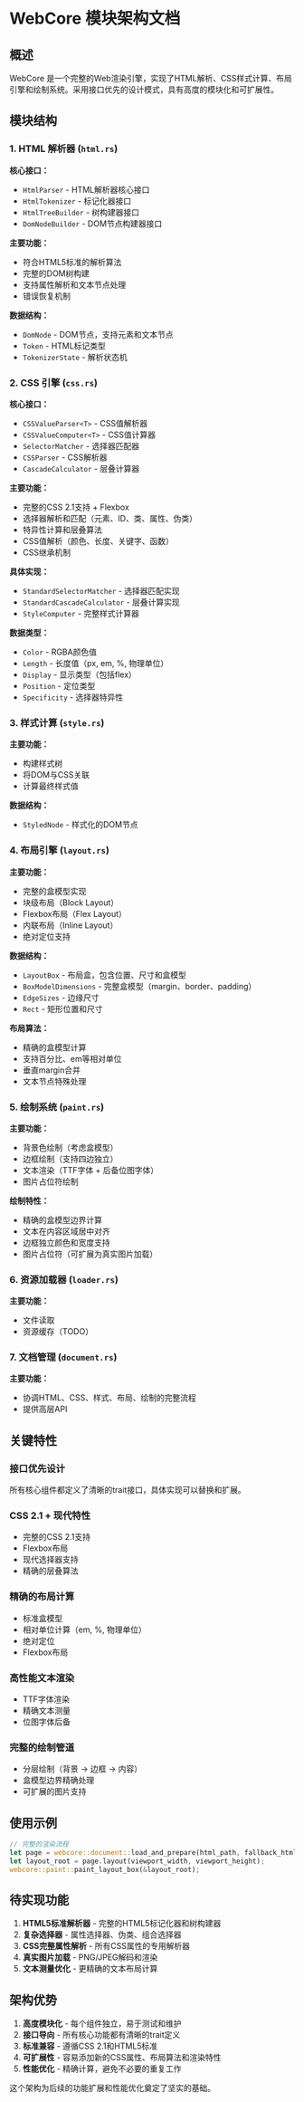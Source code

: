 # WebCore 模块架构文档

## 概述

WebCore 是一个完整的Web渲染引擎，实现了HTML解析、CSS样式计算、布局引擎和绘制系统。采用接口优先的设计模式，具有高度的模块化和可扩展性。

## 模块结构

### 1. HTML 解析器 (`html.rs`)

**核心接口：**
- `HtmlParser` - HTML解析器核心接口
- `HtmlTokenizer` - 标记化器接口
- `HtmlTreeBuilder` - 树构建器接口
- `DomNodeBuilder` - DOM节点构建器接口

**主要功能：**
- 符合HTML5标准的解析算法
- 完整的DOM树构建
- 支持属性解析和文本节点处理
- 错误恢复机制

**数据结构：**
- `DomNode` - DOM节点，支持元素和文本节点
- `Token` - HTML标记类型
- `TokenizerState` - 解析状态机

### 2. CSS 引擎 (`css.rs`)

**核心接口：**
- `CSSValueParser<T>` - CSS值解析器
- `CSSValueComputer<T>` - CSS值计算器
- `SelectorMatcher` - 选择器匹配器
- `CSSParser` - CSS解析器
- `CascadeCalculator` - 层叠计算器

**主要功能：**
- 完整的CSS 2.1支持 + Flexbox
- 选择器解析和匹配（元素、ID、类、属性、伪类）
- 特异性计算和层叠算法
- CSS值解析（颜色、长度、关键字、函数）
- CSS继承机制

**具体实现：**
- `StandardSelectorMatcher` - 选择器匹配实现
- `StandardCascadeCalculator` - 层叠计算实现
- `StyleComputer` - 完整样式计算器

**数据类型：**
- `Color` - RGBA颜色值
- `Length` - 长度值（px, em, %, 物理单位）
- `Display` - 显示类型（包括flex）
- `Position` - 定位类型
- `Specificity` - 选择器特异性

### 3. 样式计算 (`style.rs`)

**主要功能：**
- 构建样式树
- 将DOM与CSS关联
- 计算最终样式值

**数据结构：**
- `StyledNode` - 样式化的DOM节点

### 4. 布局引擎 (`layout.rs`)

**主要功能：**
- 完整的盒模型实现
- 块级布局（Block Layout）
- Flexbox布局（Flex Layout）
- 内联布局（Inline Layout）
- 绝对定位支持

**数据结构：**
- `LayoutBox` - 布局盒，包含位置、尺寸和盒模型
- `BoxModelDimensions` - 完整盒模型（margin、border、padding）
- `EdgeSizes` - 边缘尺寸
- `Rect` - 矩形位置和尺寸

**布局算法：**
- 精确的盒模型计算
- 支持百分比、em等相对单位
- 垂直margin合并
- 文本节点特殊处理

### 5. 绘制系统 (`paint.rs`)

**主要功能：**
- 背景色绘制（考虑盒模型）
- 边框绘制（支持四边独立）
- 文本渲染（TTF字体 + 后备位图字体）
- 图片占位符绘制

**绘制特性：**
- 精确的盒模型边界计算
- 文本在内容区域居中对齐
- 边框独立颜色和宽度支持
- 图片占位符（可扩展为真实图片加载）

### 6. 资源加载器 (`loader.rs`)

**主要功能：**
- 文件读取
- 资源缓存（TODO）

### 7. 文档管理 (`document.rs`)

**主要功能：**
- 协调HTML、CSS、样式、布局、绘制的完整流程
- 提供高层API

## 关键特性

### 接口优先设计
所有核心组件都定义了清晰的trait接口，具体实现可以替换和扩展。

### CSS 2.1 + 现代特性
- 完整的CSS 2.1支持
- Flexbox布局
- 现代选择器支持
- 精确的层叠算法

### 精确的布局计算
- 标准盒模型
- 相对单位计算（em, %, 物理单位）
- 绝对定位
- Flexbox布局

### 高性能文本渲染
- TTF字体渲染
- 精确文本测量
- 位图字体后备

### 完整的绘制管道
- 分层绘制（背景 -> 边框 -> 内容）
- 盒模型边界精确处理
- 可扩展的图片支持

## 使用示例

```rust
// 完整的渲染流程
let page = webcore::document::load_and_prepare(html_path, fallback_html);
let layout_root = page.layout(viewport_width, viewport_height);
webcore::paint::paint_layout_box(&layout_root);
```

## 待实现功能

1. **HTML5标准解析器** - 完整的HTML5标记化器和树构建器
2. **复杂选择器** - 属性选择器、伪类、组合选择器
3. **CSS完整属性解析** - 所有CSS属性的专用解析器
4. **真实图片加载** - PNG/JPEG解码和渲染
5. **文本测量优化** - 更精确的文本布局计算

## 架构优势

1. **高度模块化** - 每个组件独立，易于测试和维护
2. **接口导向** - 所有核心功能都有清晰的trait定义
3. **标准兼容** - 遵循CSS 2.1和HTML5标准
4. **可扩展性** - 容易添加新的CSS属性、布局算法和渲染特性
5. **性能优化** - 精确计算，避免不必要的重复工作

这个架构为后续的功能扩展和性能优化奠定了坚实的基础。
